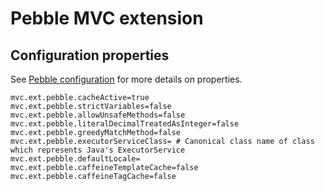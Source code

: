 # Pebble MVC extension

## Configuration properties
See [Pebble configuration](https://pebbletemplates.io/wiki/guide/installation/) for more details on properties.

```properties
mvc.ext.pebble.cacheActive=true
mvc.ext.pebble.strictVariables=false
mvc.ext.pebble.allowUnsafeMethods=false
mvc.ext.pebble.literalDecimalTreatedAsInteger=false
mvc.ext.pebble.greedyMatchMethod=false
mvc.ext.pebble.executorServiceClass= # Canonical class name of class which represents Java's ExecutorService
mvc.ext.pebble.defaultLocale=
mvc.ext.pebble.caffeineTemplateCache=false
mvc.ext.pebble.caffeineTagCache=false
```
